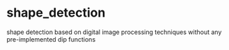 # shape_detection
shape detection based on digital image processing techniques without any pre-implemented dip functions
